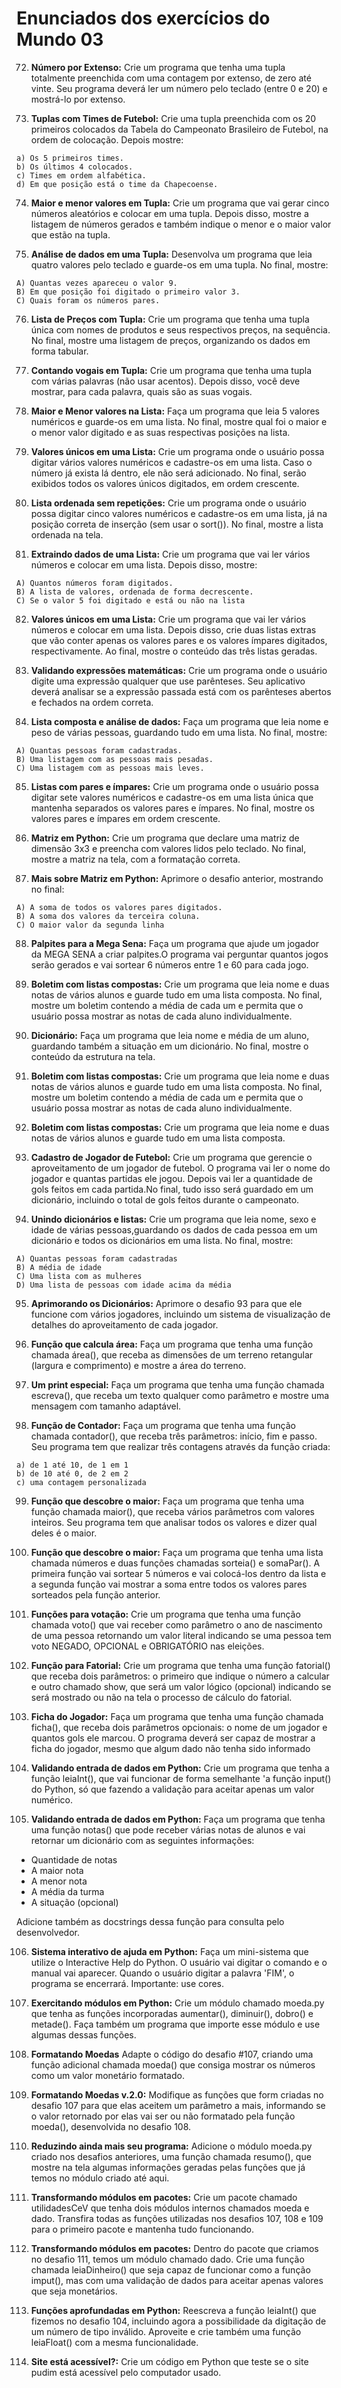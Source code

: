 # Enunciados dos exercícios do Mundo 03

72. **Número por Extenso:** Crie um programa que tenha uma tupla totalmente preenchida com uma contagem por extenso, de zero até vinte. Seu programa deverá ler um número pelo teclado (entre 0 e 20) e mostrá-lo por extenso.

73. **Tuplas com Times de Futebol:** Crie uma tupla preenchida com os 20 primeiros colocados da Tabela do Campeonato Brasileiro de Futebol, na ordem de colocação. Depois mostre:

```
a) Os 5 primeiros times.
b) Os últimos 4 colocados.
c) Times em ordem alfabética.
d) Em que posição está o time da Chapecoense.

```

74. **Maior e menor valores em Tupla:** Crie um programa que vai gerar cinco números aleatórios e colocar em uma tupla. Depois disso, mostre a listagem de números gerados e também indique o menor e o maior valor que estão na tupla.

75. **Análise de dados em uma Tupla:** Desenvolva um programa que leia quatro valores pelo teclado e guarde-os em uma tupla. No final, mostre:

```
A) Quantas vezes apareceu o valor 9.
B) Em que posição foi digitado o primeiro valor 3.
C) Quais foram os números pares.

```
76. **Lista de Preços com Tupla:** Crie um programa que tenha uma tupla única com nomes de produtos e seus respectivos preços, na sequência. No final, mostre uma listagem de preços, organizando os dados em forma tabular.

77. **Contando vogais em Tupla:** Crie um programa que tenha uma tupla com várias palavras (não usar acentos). Depois disso, você deve mostrar, para cada palavra, quais são as suas vogais.

78. **Maior e Menor valores na Lista:** Faça um programa que leia 5 valores numéricos e guarde-os em uma lista. No final, mostre qual foi o maior e o menor valor digitado e as suas respectivas posições na lista.

79. **Valores únicos em uma Lista:** Crie um programa onde o usuário possa digitar vários valores numéricos e cadastre-os em uma lista. Caso o número já exista lá dentro, ele não será adicionado. No final, serão exibidos todos os valores únicos digitados, em ordem crescente.

80. **Lista ordenada sem repetições:** Crie um programa onde o usuário possa digitar cinco valores numéricos e cadastre-os em uma lista, já na posição correta de inserção (sem usar o sort()). No final, mostre a lista ordenada na tela.

81. **Extraindo dados de uma Lista:** Crie um programa que vai ler vários números e colocar em uma lista. Depois disso, mostre:

```
A) Quantos números foram digitados.
B) A lista de valores, ordenada de forma decrescente.
C) Se o valor 5 foi digitado e está ou não na lista

```

82. **Valores únicos em uma Lista:** Crie um programa que vai ler vários números e colocar em uma lista. Depois disso, crie duas listas extras que vão conter apenas os valores pares e os valores ímpares digitados, respectivamente. Ao final, mostre o conteúdo das três listas geradas.

83. **Validando expressões matemáticas:** Crie um programa onde o usuário digite uma expressão qualquer que use parênteses. Seu aplicativo deverá analisar se a expressão passada está com os parênteses abertos e fechados na ordem correta.

84. **Lista composta e análise de dados:** Faça um programa que leia nome e peso de várias pessoas, guardando tudo em uma lista. No final, mostre:

```
A) Quantas pessoas foram cadastradas.
B) Uma listagem com as pessoas mais pesadas.
C) Uma listagem com as pessoas mais leves.

```

85. **Listas com pares e ímpares:** Crie um programa onde o usuário possa digitar sete valores numéricos e cadastre-os em uma lista única que mantenha separados os valores pares e ímpares. No final, mostre os valores pares e ímpares em ordem crescente.

86. **Matriz em Python:** Crie um programa que declare uma matriz de dimensão 3x3 e preencha com valores lidos pelo teclado. No final, mostre a matriz na tela, com a formatação correta.

87. **Mais sobre Matriz em Python:** Aprimore o desafio anterior, mostrando no final:

```
A) A soma de todos os valores pares digitados.
B) A soma dos valores da terceira coluna.
C) O maior valor da segunda linha

```

88. **Palpites para a Mega Sena:** Faça um programa que ajude um jogador da MEGA SENA a criar palpites.O programa vai perguntar quantos jogos serão gerados e vai sortear 6 números entre 1 e 60 para cada jogo.

89. **Boletim com listas compostas:** Crie um programa que leia nome e duas notas de vários alunos e guarde tudo em uma lista composta. No final, mostre um boletim contendo a média de cada um e permita que o usuário possa mostrar as notas de cada aluno individualmente.

90. **Dicionário:** Faça um programa que leia nome e média de um aluno, guardando também a situação em um dicionário. No final, mostre o conteúdo da estrutura na tela.

91. **Boletim com listas compostas:** Crie um programa que leia nome e duas notas de vários alunos e guarde tudo em uma lista composta. No final, mostre um boletim contendo a média de cada um e permita que o usuário possa mostrar as notas de cada aluno individualmente.

92. **Boletim com listas compostas:** Crie um programa que leia nome e duas notas de vários alunos e guarde tudo em uma lista composta.

93. **Cadastro de Jogador de Futebol:** Crie um programa que gerencie o aproveitamento de um jogador de futebol. O programa vai ler o nome do jogador e quantas partidas ele jogou. Depois vai ler a quantidade de gols feitos em cada partida.No final, tudo isso será guardado em um dicionário, incluindo o total de gols feitos durante o campeonato.

94. **Unindo dicionários e listas:** Crie um programa que leia nome, sexo e idade de várias pessoas,guardando os dados de cada pessoa em um dicionário e todos os dicionários em uma lista. No final, mostre:

```
A) Quantas pessoas foram cadastradas
B) A média de idade
C) Uma lista com as mulheres
D) Uma lista de pessoas com idade acima da média

```

95. **Aprimorando os Dicionários:** Aprimore o desafio 93 para que ele funcione com vários jogadores, incluindo um sistema de visualização de detalhes do aproveitamento de cada jogador.

96. **Função que calcula área:** Faça um programa que tenha uma função chamada área(), que receba as dimensões de um terreno retangular (largura e comprimento) e mostre a área do terreno.

97. **Um print especial:** Faça um programa que tenha uma função chamada escreva(), que receba um texto qualquer como parâmetro e mostre uma mensagem com tamanho adaptável.

98. **Função de Contador:** Faça um programa que tenha uma função chamada contador(), que receba três parâmetros: início, fim e passo. Seu programa tem que realizar três contagens através da função criada:

```
a) de 1 até 10, de 1 em 1
b) de 10 até 0, de 2 em 2
c) uma contagem personalizada

```

99. **Função que descobre o maior:** Faça um programa que tenha uma função chamada maior(), que receba vários parâmetros com valores inteiros. Seu programa tem que analisar todos os valores e dizer qual deles é o maior.

100. **Função que descobre o maior:** Faça um programa que tenha uma lista chamada números e duas funções chamadas sorteia() e somaPar(). A primeira função vai sortear 5 números e vai colocá-los dentro da lista e a segunda função vai mostrar a soma entre todos os valores pares sorteados pela função anterior.

101. **Funções para votação:** Crie um programa que tenha uma função chamada voto() que vai receber como parâmetro o ano de nascimento de uma pessoa retornando um valor literal indicando se uma pessoa tem voto NEGADO, OPCIONAL e OBRIGATÓRIO nas eleições.

102. **Função para Fatorial:** Crie um programa que tenha uma função fatorial() que receba dois parâmetros: o primeiro que indique o número a calcular e outro chamado show, que será um valor lógico (opcional) indicando se será mostrado ou não na tela o processo de cálculo do fatorial.

103. **Ficha do Jogador:** Faça um programa que tenha uma função chamada ficha(), que receba dois parâmetros opcionais: o nome de um jogador e quantos gols ele marcou. O programa deverá ser capaz de mostrar a ficha do jogador, mesmo que algum dado não tenha sido informado

104. **Validando entrada de dados em Python:** Crie um programa que tenha a função leiaInt(), que vai funcionar de forma semelhante 'a função input() do Python, só que fazendo a validação para aceitar apenas um valor numérico.

105. **Validando entrada de dados em Python:** Faça um programa que tenha uma função notas() que pode receber várias notas de alunos e vai retornar um dicionário com as seguintes informações:

- Quantidade de notas
- A maior nota
- A menor nota
- A média da turma
- A situação (opcional)

Adicione também as docstrings dessa função para consulta pelo desenvolvedor.

106. **Sistema interativo de ajuda em Python:** Faça um mini-sistema que utilize o Interactive Help do Python. O usuário vai digitar o comando e o manual vai aparecer. Quando o usuário digitar a palavra 'FIM', o programa se encerrará. Importante: use cores.

107. **Exercitando módulos em Python:** Crie um módulo chamado moeda.py que tenha as funções incorporadas aumentar(), diminuir(), dobro() e metade(). Faça também um programa que importe esse módulo e use algumas dessas funções.

108. **Formatando Moedas** Adapte o código do desafio #107, criando uma função adicional chamada moeda() que consiga mostrar os números como um valor monetário formatado.

109. **Formatando Moedas v.2.0:** Modifique as funções que form criadas no desafio 107 para que elas aceitem um parâmetro a mais, informando se o valor retornado por elas vai ser ou não formatado pela função moeda(), desenvolvida no desafio 108.

110. **Reduzindo ainda mais seu programa:** Adicione o módulo moeda.py criado nos desafios anteriores, uma função chamada resumo(), que mostre na tela algumas informações geradas pelas funções que já temos no módulo criado até aqui.

111. **Transformando módulos em pacotes:** Crie um pacote chamado utilidadesCeV que tenha dois módulos internos chamados moeda e dado. Transfira todas as funções utilizadas nos desafios 107, 108 e 109 para o primeiro pacote e mantenha tudo funcionando.

112. **Transformando módulos em pacotes:** Dentro do pacote que criamos no desafio 111, temos um módulo chamado dado. Crie uma função chamada leiaDinheiro() que seja capaz de funcionar como a função imput(), mas com uma validação de dados para aceitar apenas valores que seja monetários.

113. **Funções aprofundadas em Python:** Reescreva a função leiaInt() que fizemos no desafio 104, incluindo agora a possibilidade da digitação de um número de tipo inválido. Aproveite e crie também uma função leiaFloat() com a mesma funcionalidade.

114. **Site está acessível?:** Crie um código em Python que teste se o site pudim está acessível pelo computador usado.
